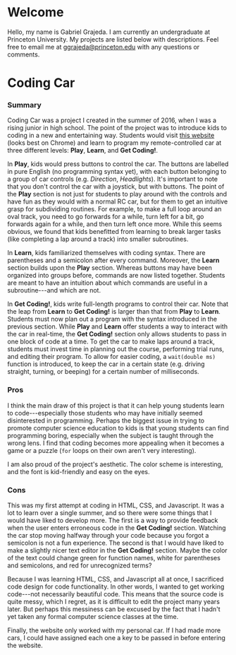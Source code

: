 # Welcome

Hello, my name is Gabriel Grajeda. I am currently an undergraduate at Princeton University. My projects are listed below with descriptions. Feel free to email me at [ggrajeda@princeton.edu]() with any questions or comments.

# Coding Car

### Summary
Coding Car was a project I created in the summer of 2016, when I was a rising junior in high school. The point of the project was to introduce kids to coding in a new and entertaining way. Students would visit [this website](http://ggrajeda.github.io/coding-car) (looks best on Chrome) and learn to program my remote-controlled car at three different levels: **Play**, **Learn**, and **Get Coding!**. 

In **Play**, kids would press buttons to control the car. The buttons are labelled in pure English (no programming syntax yet), with each button belonging to a group of car controls (e.g. _Direction_, _Headlights_). It's important to note that you don't control the car with a joystick, but with buttons. The point of the **Play** section is not just for students to play around with the controls and have fun as they would with a normal RC car, but for them to get an intuitive grasp for subdividing routines. For example, to make a full loop around an oval track, you need to go forwards for a while, turn left for a bit, go forwards again for a while, and then turn left once more. While this seems obvious, we found that kids benefitted from learning to break larger tasks (like completing a lap around a track) into smaller subroutines.

In **Learn**, kids familiarized themselves with coding syntax. There are parentheses and a semicolon after every command. Moreover, the **Learn** section builds upon the **Play** section. Whereas buttons may have been organized into groups before, commands are now listed together. Students are meant to have an intuition about which commands are useful in a subroutine---and which are not.

In **Get Coding!**, kids write full-length programs to control their car. Note that the leap from **Learn** to **Get Coding!** is larger than that from **Play** to **Learn**. Students must now plan out a program with the syntax introduced in the previous section. While **Play** and **Learn** offer students a way to interact with the car in real-time, the **Get Coding!** section only allows students to pass in one block of code at a time. To get the car to make laps around a track, students must invest time in planning out the course, performing trial runs, and editing their program. To allow for easier coding, a `wait(double ms)` function is introduced, to keep the car in a certain state (e.g. driving straight, turning, or beeping) for a certain number of milliseconds.

### Pros
I think the main draw of this project is that it can help young students learn to code---especially those students who may have initially seemed disinterested in programming. Perhaps the biggest issue in trying to promote computer science education to kids is that young students can find programming boring, especially when the subject is taught through the wrong lens. I find that coding becomes more appealing when it becomes a game or a puzzle (`for` loops on their own aren't very interesting).

I am also proud of the project's aesthetic. The color scheme is interesting, and the font is kid-friendly and easy on the eyes.

### Cons
This was my first attempt at coding in HTML, CSS, and Javascript. It was a lot to learn over a single summer, and so there were some things that I would have liked to develop more. The first is a way to provide feedback when the user enters erroneous code in the **Get Coding!** section. Watching the car stop moving halfway through your code because you forgot a semicolon is not a fun experience. The second is that I would have liked to make a slightly nicer text editor in the **Get Coding!** section. Maybe the color of the text could change green for function names, white for parentheses and semicolons, and red for unrecognized terms?

Because I was learning HTML, CSS, and Javascript all at once, I sacrificed code design for code functionality. In other words, I wanted to get working code---not necessarily beautiful code. This means that the source code is quite messy, which I regret, as it is difficult to edit the project many years later. But perhaps this messiness can be excused by the fact that I hadn't yet taken any formal computer science classes at the time.

Finally, the website only worked with my personal car. If I had made more cars, I could have assigned each one a key to be passed in before entering the website.
